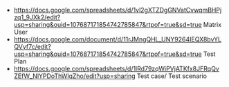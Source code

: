 - https://docs.google.com/spreadsheets/d/1vl2gXTZDgGNVatCvwqmBHPjzq1_9JXk2/edit?usp=sharing&ouid=107687171854742785847&rtpof=true&sd=true   Matrix User
- https://docs.google.com/document/d/11rJMngQHL_UNY9264IEQX8bvYLQVyf7c/edit?usp=sharing&ouid=107687171854742785847&rtpof=true&sd=true     Test Plan
- https://docs.google.com/spreadsheets/d/1lRd79zqWiPVjATKfx8JFRqQvZEfW_NlYPDoThWlqZho/edit?usp=sharing           Test case/ Test scenario